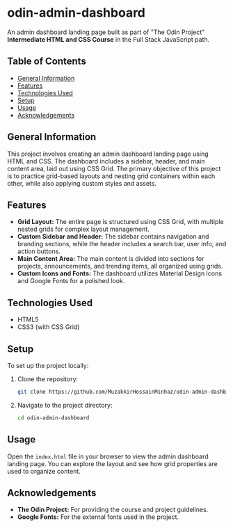 # odin-admin-dashboard

An admin dashboard landing page built as part of "The Odin Project" **Intermediate HTML and CSS Course** in the Full Stack JavaScript path.

## Table of Contents

- [General Information](#general-information)
- [Features](#features)
- [Technologies Used](#technologies-used)
- [Setup](#setup)
- [Usage](#usage)
- [Acknowledgements](#acknowledgements)

## General Information

This project involves creating an admin dashboard landing page using HTML and CSS. The dashboard includes a sidebar, header, and main content area, laid out using CSS Grid. The primary objective of this project is to practice grid-based layouts and nesting grid containers within each other, while also applying custom styles and assets.

## Features

- **Grid Layout:** The entire page is structured using CSS Grid, with multiple nested grids for complex layout management.
- **Custom Sidebar and Header:** The sidebar contains navigation and branding sections, while the header includes a search bar, user info, and action buttons.
- **Main Content Area:** The main content is divided into sections for projects, announcements, and trending items, all organized using grids.
- **Custom Icons and Fonts:** The dashboard utilizes Material Design Icons and Google Fonts for a polished look.

## Technologies Used

- HTML5
- CSS3 (with CSS Grid)

## Setup

To set up the project locally:

1. Clone the repository:
   ```bash
   git clone https://github.com/MuzakkirHossainMinhaz/odin-admin-dashboard.git
   ```
2. Navigate to the project directory:
   ```bash
   cd odin-admin-dashboard
   ```

## Usage

Open the `index.html` file in your browser to view the admin dashboard landing page. You can explore the layout and see how grid properties are used to organize content.

## Acknowledgements

- **The Odin Project:** For providing the course and project guidelines.
- **Google Fonts:** For the external fonts used in the project.
